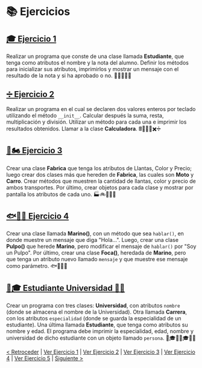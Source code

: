 # 📚 Ejercicios

## [🎓 Ejercicio 1](https://github.com/YonRasgg/Curso-de-Python-Desde-Cero/blob/main/12.%20Pilares%20de%20Programacion%20Orienteda%20a%20Objetos/Ejercicio_1.py)

Realizar un programa que conste de una clase llamada **Estudiante**, que tenga como atributos el nombre y la nota del alumno. Definir los métodos para inicializar sus atributos, imprimirlos y mostrar un mensaje con el resultado de la nota y si ha aprobado o no. 🧑‍🎓📝✅❌

## [➗ Ejercicio 2](https://github.com/YonRasgg/Curso-de-Python-Desde-Cero/blob/main/12.%20Pilares%20de%20Programacion%20Orienteda%20a%20Objetos/Ejercicio_2.py)

Realizar un programa en el cual se declaren dos valores enteros por teclado utilizando el método `__init__`. Calcular después la suma, resta, multiplicación y división. Utilizar un método para cada una e imprimir los resultados obtenidos. Llamar a la clase **Calculadora**. 🖩🔢➕➖✖️➗

## [🚗🏍️ Ejercicio 3](https://github.com/YonRasgg/Curso-de-Python-Desde-Cero/blob/main/12.%20Pilares%20de%20Programacion%20Orienteda%20a%20Objetos/Ejercicio_3.py)

Crear una clase **Fabrica** que tenga los atributos de Llantas, Color y Precio; luego crear dos clases más que hereden de **Fabrica**, las cuales son **Moto** y **Carro**. Crear métodos que muestren la cantidad de llantas, color y precio de ambos transportes. Por último, crear objetos para cada clase y mostrar por pantalla los atributos de cada uno. 🏭🚲🚗🎨💵

## [🐟🦑🦭 Ejercicio 4](https://github.com/YonRasgg/Curso-de-Python-Desde-Cero/blob/main/12.%20Pilares%20de%20Programacion%20Orienteda%20a%20Objetos/Ejercicio_4.py)

Crear una clase llamada **Marino()**, con un método que sea `hablar()`, en donde muestre un mensaje que diga "Hola...". Luego, crear una clase **Pulpo()** que herede **Marino**, pero modificar el mensaje de `hablar()` por "Soy un Pulpo". Por último, crear una clase **Foca()**, heredada de **Marino**, pero que tenga un atributo nuevo llamado `mensaje` y que muestre ese mensaje como parámetro. 🐟🦑🦭💬

## [🏫🎓 Estudiante Universidad 🧑‍🎓](https://github.com/YonRasgg/Curso-de-Python-Desde-Cero/blob/main/12.%20Pilares%20de%20Programacion%20Orienteda%20a%20Objetos/Ejercicio_5.py )

Crear un programa con tres clases: **Universidad**, con atributos `nombre` (donde se almacena el nombre de la Universidad). Otra llamada **Carrera**, con los atributos `especialidad` (donde se guarda la especialidad de un estudiante). Una última llamada **Estudiante**, que tenga como atributos su nombre y edad. El programa debe imprimir la especialidad, edad, nombre y universidad de dicho estudiante con un objeto llamado `persona`. 🏫🎓👩‍🎓🎓👨‍🎓

[< Retroceder](https://github.com/YonRasgg/Curso-de-Python-Desde-Cero/blob/main/12.%20Pilares%20de%20Programacion%20Orienteda%20a%20Objetos/8.Polimorfismo.md) | [Ver Ejercicio 1](https://github.com/YonRasgg/Curso-de-Python-Desde-Cero/blob/main/12.%20Pilares%20de%20Programacion%20Orienteda%20a%20Objetos/Ejercicio_1.py) | [Ver Ejercicio 2](https://github.com/YonRasgg/Curso-de-Python-Desde-Cero/blob/main/12.%20Pilares%20de%20Programacion%20Orienteda%20a%20Objetos/Ejercicio_2.py) | [Ver Ejercicio 3](https://github.com/YonRasgg/Curso-de-Python-Desde-Cero/blob/main/12.%20Pilares%20de%20Programacion%20Orienteda%20a%20Objetos/Ejercicio_3.py) | [Ver Ejercicio 4](https://github.com/YonRasgg/Curso-de-Python-Desde-Cero/blob/main/12.%20Pilares%20de%20Programacion%20Orienteda%20a%20Objetos/Ejercicio_4.py) | [Ver Ejercicio 5](https://github.com/YonRasgg/Curso-de-Python-Desde-Cero/blob/main/12.%20Pilares%20de%20Programacion%20Orienteda%20a%20Objetos/Ejercicio_5.py) | [Siguiente >](https://github.com/YonRasgg/Curso-de-Python-Desde-Cero/blob/main/13.HTML/Introduccion.md)
